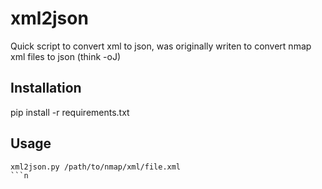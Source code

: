 # xml2json
Quick script to convert xml to json, was originally writen to convert nmap xml files to json (think -oJ)


## Installation
pip install -r requirements.txt

## Usage
```
xml2json.py /path/to/nmap/xml/file.xml
```n
